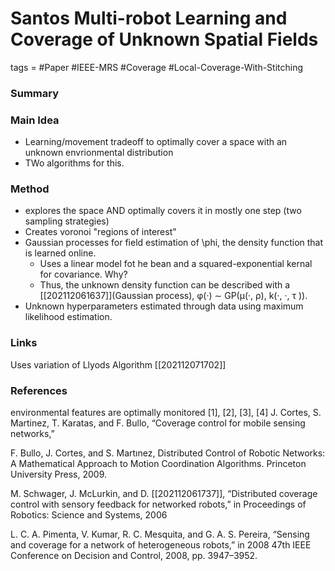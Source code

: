 # Santos Multi-robot Learning and Coverage of Unknown Spatial Fields
tags = #Paper #IEEE-MRS #Coverage #Local-Coverage-With-Stitching


### Summary

### Main Idea
* Learning/movement tradeoff to optimally cover a space with an unknown envrionmental distribution
* TWo algorithms for this. 

### Method
* explores the space AND optimally covers it in mostly one step (two sampling strategies)
* Creates voronoi "regions of interest"
* Gaussian processes for field estimation of \phi, the density function that is learned online. 
	* Uses a linear model fot he bean and a squared-exponential kernal for covariance. Why? 
	* Thus, the unknown density function can be described with a [[202112061637]](Gaussian process),
	φ(·) ∼ GP(µ(·, ρ), k(·, ·, τ )).
* Unknown hyperparameters estimated through data using maximum likelihood estimation. 


### Links
Uses variation of Llyods Algorithm [[202112071702]]

### References
environmental features are optimally monitored [1], [2], [3], [4]
J. Cortes, S. Martinez, T. Karatas, and F. Bullo, “Coverage control for mobile sensing networks,”

F. Bullo, J. Cortes, and S. Martınez, Distributed Control of Robotic
Networks: A Mathematical Approach to Motion Coordination Algorithms. Princeton University Press, 2009.


M. Schwager, J. McLurkin, and D. [[202112061737]], “Distributed coverage control
with sensory feedback for networked robots,” in Proceedings of
Robotics: Science and Systems, 2006

L. C. A. Pimenta, V. Kumar, R. C. Mesquita, and G. A. S. Pereira,
“Sensing and coverage for a network of heterogeneous robots,” in 2008
47th IEEE Conference on Decision and Control, 2008, pp. 3947–3952.






